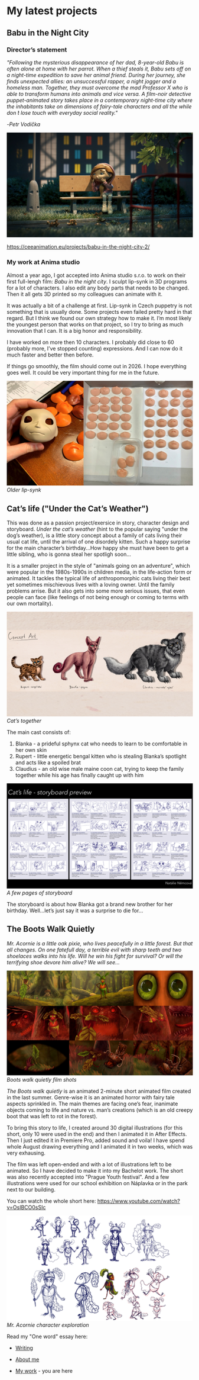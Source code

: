 # My latest projects

## Babu in the Night City 

### Director’s statement
_"Following the mysterious disappearance of her dad, 8-year-old Babu is often alone at home with her parrot. When a thief steals it, Babu sets off on a night-time expedition to save her animal friend. During her journey, she finds unexpected allies: an unsuccessful rapper, a night jogger and a homeless man. Together, they must overcome the mad Professor X who is able to transform humans into animals and vice versa. A film-noir detective puppet-animated story takes place in a contemporary night-time city where the inhabitants take on dimensions of fairy-tale characters and all the while don ́t lose touch with everyday social reality."_ 

-_Petr Vodička_ 

![Small girl named Babu sitting on a bench alone in the park!](Pictures/babu_in_the_night_city.jpg) 

https://ceeanimation.eu/projects/babu-in-the-night-city-2/ 

### My work at Anima studio

Almost a year ago, I got accepted into Anima studio s.r.o. to work on their first full-lengh film: _Babu in the night city_. I sculpt lip-synk in 3D programs for a lot of characters. I also edit any body parts that needs to be changed. Then it all gets 3D printed so my colleagues can animate with it. 

It was actually a bit of a challenge at first. Lip-synk in Czech puppetry is not something that is usually done. Some projects even failed pretty hard in that regard. But I think we found our own strategy how to make it. I’m most likely the youngest person that works on that project, so I try to bring as much innovation that I can. It is a big honor and responsibility. 

I have worked on more then 10 characters. I probably did close to 60 (probably more, I’ve stopped counting) expressions. And I can now do it much faster and better then before. 

If things go smoothly, the film should come out in 2026. I hope everything goes well. It could be very important thing for me in the future. 

![lip sync of a 3D printed puppet preview](Pictures/babu_lipsynk_format.jpg)
_Older lip-synk_

## Cat’s life ("Under the Cat’s Weather")

This was done as a passion project/exersice in story, character design and storyboard. _Under the cat’s weather_ (hint to the popular saying "under the dog’s weather), is a little story concept about a family of cats living their usual cat life, until the arrival of one disordely kitten. Such a happy surprise for the main character’s birthday...How happy she must have been to get a little sibling, who is gonna steal her spotligh soon... 

It is a smaller project in the style of "animals going on an adventure", which were popular in the 1980s-1990s in children media, in the life-action form or animated. It tackles the typical life of anthropomorphic cats living their best yet sometimes mischievous lives with a loving owner. Until the family problems arrise. But it also gets into some more serious issues, that even people can face (like feelings of not being enough or coming to terms with our own mortality). 

![Line-up of the 3 main cat characters, concept art](Pictures/cats_line_up_2.png)
_Cat’s together_
  
The main cast consists of:
  1. Blanka - a prideful sphynx cat who needs to learn to be comfortable in her own skin
  2. Rupert - little energetic bengal kitten who is stealing Blanka’s spotlight and acts like a spoiled brat
  3. Claudius - an old wise male maine coon cat, trying to keep the family together while his age has finally caught up with him

![storyboard_few pages](Pictures/storyboard_under_cats_weather_preview.png)
_A few pages of storyboard_

The storyboard is about how Blanka got a brand new brother for her birthday. Well...let’s just say it was a surprise to die for... 

## The Boots Walk Quietly

_Mr. Acornie is a little oak pixie, who lives peacefully in a little forest. But that all changes. On one fatefull day, a terrible evil with sharp teeth and two shoelaces walks into his life. Will he win his fight for survival? Or will the terrifying shoe devore him alive? We will see…_

![film shots from Boots walk quietly short animated movie](Pictures/boots_walk_quietly_film_preview.png)
_Boots walk quietly film shots_

_The Boots walk quietly_ is an animated 2-minute short animated film created in the last summer. Genre-wise it is an animated horror with fairy tale aspects sprinkled in. The main themes are facing one’s fear, inanimate objects coming to life and nature vs. man’s creations (which is an old creepy boot that was left to rot in the forest). 

To bring this story to life, I created around 30 digital illustrations (for this short, only 10 were used in the end) and then I animated it in After Effects. Then I just edited it in Premiere Pro, added sound and voila! I have spend whole August drawing everything and I animated it in two weeks, which was very exhausing. 

The film was left open-ended and with a lot of illustrations left to be animated. So I have decided to make it into my Bachelot work. The short was also recently accepted into "Prague Youth festival". And a few illustrations were used for our school exhibition on Náplavka or in the park next to our building. 

You can watch the whole short here: https://www.youtube.com/watch?v=OsIBCO0sSIc

![character design of Mr. Acornie, a corn forest fairy and the main character of the Boots walk quietly short animated film, concept art](Pictures/Mr._Acornie_concept_art.jpg)
_Mr. Acornie character exploration_

Read my "One word" essay here: 
- [Writing](Writing.md)

- [About me](About_me.md) 
- [My work](My_work.md) - you are here
